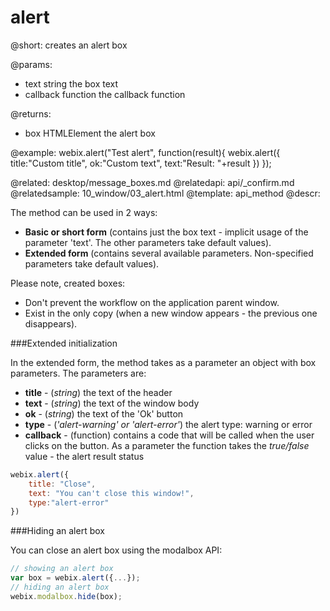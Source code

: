 alert
=============

@short:
	creates an alert box

@params:
- text	string  the box text 
- callback	function 	the callback function

@returns:
- box    HTMLElement  the alert box  

@example:
webix.alert("Test alert", function(result){
	webix.alert({
		title:"Custom title",
		ok:"Custom text",
		text:"Result: "+result
   	})
});


@related: 
	desktop/message_boxes.md
@relatedapi: 
	api/_confirm.md
@relatedsample:
	10_window/03_alert.html
@template:	api_method
@descr:

The method can be used in 2 ways:

- **Basic or short form** (contains just the box text - implicit usage of the parameter 'text'. The other parameters take default values).
- **Extended form** (contains several available parameters. Non-specified parameters take default values).

Please note, created boxes:

- Don't prevent the workflow on the application parent window.
- Exist in the only copy (when a new window appears - the previous one disappears).

###Extended initialization

In the extended form, the method takes as a parameter an object with box parameters. The parameters are:

- **title** - (*string*) the text of the header
- **text** - (*string*) the text of the window body
- **ok** - (*string*) the text of the 'Ok' button
- **type** - (*'alert-warning' or 'alert-error'*) the alert type: warning or error
- **callback** - (function) contains a code that will be called when the user clicks on the button. 
As a parameter the function takes the *true/false* value - the alert result status


~~~js
webix.alert({
	title: "Close",
	text: "You can't close this window!",
	type:"alert-error"
})
~~~

###Hiding an alert box

You can close an alert box using the modalbox API:

~~~js
// showing an alert box
var box = webix.alert({...});
// hiding an alert box
webix.modalbox.hide(box);
~~~